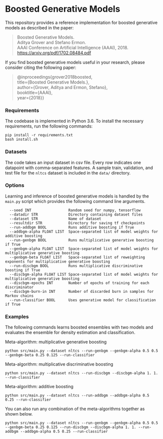Boosted Generative Models
============================================

This repository provides a reference implementation for boosted generative models as described in the paper:


> Boosted Generative Models.  
Aditya Grover and Stefano Ermon.   
AAAI Conference on Artificial Intelligence (AAAI), 2018.  
https://arxiv.org/pdf/1702.08484.pdf

If you find boosted generative models useful in your research, please consider citing the following paper:


>@inproceedings{grover2018boosted,  
  title={Boosted Generative Models.},  
  author={Grover, Aditya and Ermon, Stefano},  
  booktitle={AAAI},  
  year={2018}}


### Requirements

The codebase is implemented in Python 3.6. To install the necessary requirements, run the following commands:

```
pip install -r requirements.txt
bash install.sh
```

### Datasets

The code takes an input dataset in csv file. Every row indicates one datapoint with comma-separated features. A sample train, validation, and test file for the `nltcs` dataset is included in the  `data/` directory.


### Options

Learning and inference of boosted generative models is handled by the `main.py` script which provides the following command line arguments.

```
  --seed INT                 Random seed for numpy, tensorflow
  --datadir STR              Directory containing dataset files
  --dataset STR              Name of dataset
  --resultdir STR            Directory for saving tf checkpoints
  --run-addbgm BOOL          Runs additive boosting if True
  --addbgm-alpha FLOAT LIST  Space-separated list of model weights for additive boosting
  --run-genbgm BOOL          Runs multiplicative generative boosting if True
  --genbgm-alpha FLOAT LIST  Space-separated list of model weights for multiplicative generative boosting
  --genbgm-beta FLOAT LIST   Space-separated list of reweighting exponents for multiplicative generative boosting
  --run-discbgm BOOL         Runs multiplicative discriminative boosting if True
  --discbgm-alpha FLOAT LIST Space-separated list of model weights for multiplicative generative boosting
  --discbgm-epochs INT       Number of epochs of training for each discriminator
  --discbgm-burn-in INT      Number of discarded burn in samples for Markov chains
  --run-classifier BOOL      Uses generative model for classification if True
```


### Examples

The following commands learns boosted ensembles with two models and evaluates the ensemble for density estimation and classification.

Meta-algorithm: multiplicative generative boosting

```
python src/main.py --dataset nltcs --run-genbgm --genbgm-alpha 0.5 0.5 --genbgm-beta 0.25 0.125 --run-classifier
```

Meta-algorithm: multiplicative discriminative boosting

```
python src/main.py --dataset nltcs --run-discbgm --discbgm-alpha 1. 1. --run-classifier
```

Meta-algorithm: additive boosting

```
python src/main.py --dataset nltcs --run-addbgm --addbgm-alpha 0.5 0.25 --run-classifier
```


You can also run any combination of the meta-algorithms together as shown below.
```
python src/main.py --dataset nltcs --run-genbgm --genbgm-alpha 0.5 0.5 --genbgm-beta 0.25 0.125 --run-discbgm --discbgm-alpha 1. 1. --run-addbgm --addbgm-alpha 0.5 0.25 --run-classifier
```